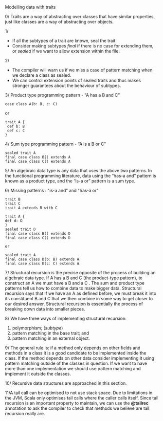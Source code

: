 
Modelling data with traits

0/ Traits are a way of abstracting over classes that have similar properties, just like
   classes are a way of abstracting over objects.

1/
- If all the subtypes of a trait are known, seal the trait
- Consider making subtypes *final* if there is no case for extending them, or *sealed* if we want to allow extension within the file.

2/ 
- The compiler will warn us if we miss a case of pattern matching when we declare a class as sealed.
- We can control extension points of sealed traits and thus makes stronger guarantees about the behaviour of subtypes.

3/ Product type programming pattern - “A has a B and C”
 
 ```
 case class A(b: B, c: C)
```
or
```
trait A {
 def b: B  
 def c: C
} 
```

4/ Sum type programming pattern - “A is a B or C”
 
 ```
 sealed trait A
 final case class B() extends A
 final case class C() extends A
```

5/ An algebraic data type is any data that uses the above two patterns. In the
   functional programming literature, data using the “has-a and” pattern is known
   as a product type, and the “is-a or” pattern is a sum type.
   
6/ Missing patterns : "is-a and" and "has-a or"

```
trait B
trait C
trait A extends B with C
```


```
trait A {
def d: D
}
sealed trait D
final case class B() extends D
final case class C() extends D

or

sealed trait A
final case class D(b: B) extends A
final case class E(c: C) extends A
```

7/ Structural recursion is the precise opposite of the process of building an algebraic data type. 
If A has a B and C (the product-type pattern), to construct an
   A we must have a B and a C . The sum and product type patterns tell us how to
   combine data to make bigger data. Structural recursion says that if we have an
   A as defined before, we must break it into its constituent B and C that we then
   combine in some way to get closer to our desired answer. Structural recursion
   is essentially the process of breaking down data into smaller pieces.
   
8/
We have three ways of implementing structural recursion:
1. polymorphism; (*subtype*)
2. pattern matching in the base trait; and
3. pattern matching in an external object.

9/ The general rule is: if a method only depends on other fields and methods
   in a class it is a good candidate to be implemented inside the class. If the
   method depends on other data consider implementing it using pattern matching outside of the classes
   in question. If we want to have more than one implementation we should use
   pattern matching and implement it outside the classes.
   
10/ Recursive data structures are approached in this section.

11/A tail call can be optimised to not use stack space. Due to limitations in the
   JVM, Scala only optimises tail calls where the caller calls itself. Since tail recursion
   is an important property to maintain, we can use the **@tailrec** annotation to ask the 
   compiler to check that methods we believe are tail recursion really are.
